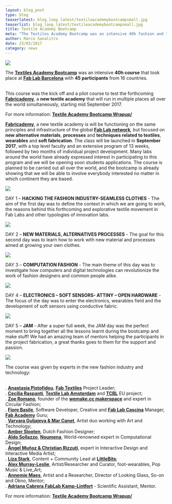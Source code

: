 ```yaml
---
layout: blog_post
type: blog
teaserlatest: blog_loop_latest/textileacademybootcampsmall.jpg
teaserlist: blog_loop_latest/textileacademybootcampsmall.jpg
title: Textile Academy Bootcamp
meta: "The Textiles Academy Bootcamp was an intensive 40h fashion and technology course that took place at Fab Lab Barcelona with 45 participants from all over the world."
author: Marco Sanalitro
date: 23/03/2017 
category: news
---
```


<img src= "http://www.fablabbcn.org/img/blog/blog_loop_latest/bootcamp/bootcamp1.jpg" align="middle"> 
<br>

The <strong><a href="http://fablabbcn.org/event/2017/02/10/textileacademy.html">Textiles Academy Bootcamp</a></strong> was an intensive <strong>40h course</strong> that took place at <strong><a href="https://fablabbcn.org/index.html">Fab Lab Barcelona</a></strong> with <strong>45 participants</strong> from 16 countries.<br><br>

This course was the kick off and a pilot course to test the forthcoming <strong><a href="http://textile-academy.org/">Fabricademy</a></strong>, a <strong>new textile academy</strong> that will run in multiple places all over the world simultaneously, starting mid September 2017. <br>

For more information: <strong><a href="http://fabtextiles.org/textile-academy-bootcamp-wrapup/">Textile Academy Bootcamp Wrapup/</a></strong><br>

<strong><a href="http://textile-academy.org/">Fabricademy</a></strong>, a new textile academy is will be functioning on the same principles and infrastructure of the global <strong><a href="https://www.fablabs.io/">Fab Lab network</a></strong>, but focused on <strong>new alternative materials</strong>, <strong>processes</strong> and <strong>techniques related to textiles</strong>, <strong>wearables</strong> and <strong>soft fabrication</strong>. The class will be launched in <strong>September 2017</strong>, with a top level faculty and an extensive program of 13 weeks, followed by two months of individual project development. Many labs around the world have already expressed interest in participating to this program and we will be opening soon students applications. The course is planned to be carried out all over the world, and the bootcamp is already showing that we will be able to involve everybody interested no matter in which continent they are based.<br>

<img src= "http://www.fablabbcn.org/img/blog/blog_loop_latest/bootcamp/bootcamp2.jpg" align="middle"> 
<br>


DAY 1 – <strong>HACKING THE FASHION INDUSTRY-SEAMLESS CLOTHES</strong> - The aim of the first day was to define the context in which we are going to work, the reasons behind this forthcoming and explorative textile movement in Fab Labs and other typologies of innovation labs. 
<br>

<img src= "http://www.fablabbcn.org/img/blog/blog_loop_latest/bootcamp/bootcamp3.jpg" align="middle"> 
<br>

DAY 2 – <strong>NEW MATERIALS, ALTERNATIVES PROCESSES</strong> - The goal for this second day was to learn how to work with new material and processes aimed at growing your own clothes.<br>

<img src= "http://www.fablabbcn.org/img/blog/blog_loop_latest/bootcamp/bootcamp6.jpg" align="middle"> 
<br>

DAY 3 – <strong>COMPUTATION FASHION</strong> - The main theme of this day was to investigate how computers and digital technologies can revolutionize the work of fashion designers and common people alike.<br>

<img src= "http://www.fablabbcn.org/img/blog/blog_loop_latest/bootcamp/bootcamp4.jpg" align="middle"> 
<br>

DAY 4 – <strong>ELECTRONICS – SOFT SENSORS- ATTINY – OPEN HARDWARE</strong> - The focus of the day was to enter the electronics, wearables field and the development of soft sensors using conductive fabric.<br>

<img src= "http://www.fablabbcn.org/img/blog/blog_loop_latest/bootcamp/bootcamp7.jpg" align="middle"> 
<br>

DAY 5 – <strong>JAM</strong> - After a super full week, the JAM day was the perfect moment to bring together all the lessons learnt during the bootcamp and make stuff! We had an amazing team of mentors helping the participants in the project fabrication, a great thanks goes to them for the support and passion.<br>

<img src= "http://www.fablabbcn.org/img/blog/blog_loop_latest/bootcamp/bootcamp5.jpg" align="middle"> 
<br>

The course was given by experts in the new fashion industry and technology:<br><br>

. <strong><a href="https://www.facebook.com/anastasia.pistofidou?fref=ts">Anastasia Pistofidou</a></strong>, <strong><a href="http://fabtextiles.org/">Fab Textiles</a></strong> Project Leader;<br>
. <strong><a href="https://waag.org/en/users/cecilia-raspanti">Cecilia Raspanti</a></strong>, <strong><a href="https://waag.org/en/project/textilelab-amsterdam">Textile Lab Amsterdam</a></strong> and <strong><a href="http://tcbl.eu/">TCBL</a></strong> EU project;<br>
. <strong><a href="http://wemake.cc/chi-siamo/">Zoe Romano</a></strong>, founder of the <strong><a href="http://wemake.cc/">wemake.cc makerspace</a></strong> and expert in Circular Fashion;<br>
. <strong><a href="https://www.fablabs.io/users/130">Fiore Basile</a></strong>, Software Developer, Creative and <strong><a href="http://fablabcascina.org/">Fab Lab Cascina</a></strong> Manager, <strong><a href="http://fabacademy.org/">Fab Academy</a></strong> Guru;<br>
. <strong><a href="http://www.varvarag.info/">Varvara Guljajeva & Mar Canet</a></strong>, Artist duo working with Art and Technology;<br>
. <strong><a href="http://www.amberjaeslooten.com/">Amber Slooten</a></strong>, Dutch Fashion Designer;<br>
. <strong><a href="http://noumena.io/about/">Aldo Sollazzo</a></strong>, <strong><a href="http://noumena.io/">Noumena</a></strong>, World-renowned expert in Computational Design;<br>
. <strong><a href="http://www.cristianrizzuti.com/">Ángel Muñoz & Christian Rizzuti</a></strong>, expert in Interactive Design and Interactive Media Artist;<br>
. <strong><a href="http://thesoftcircuiteer.net/">Liza Stark</a></strong>, Content + Community Lead at <strong><a href="http://littlebits.cc/">LittleBits</a></strong>;<br>
. <strong><a href="https://en.wikipedia.org/wiki/Chicks_on_Speed">Alex Murray-Leslie</a></strong>, Artist/Researcher and Curator, foot-wearables, Pop Music & Live_Art;<br>
. <strong><a href="http://annemariemaes.net/">Annemie Maes</a></strong>, Artist and a Researcher, Director of Looking Glass, So-on and Okno, Mentor;<br>
. <strong><a href="http://archive.fabacademy.org/archives/2016/fablabkamplintfort/students/124/">Adriana Cabrera</a></strong>,<strong><a href="http://fablab.hochschule-rhein-waal.de/index.php/en/">FabLab Kamp-Lintfort</a></strong> - Scientific Assistant, Mentor.<br>

For more information: <strong><a href="http://fabtextiles.org/textile-academy-bootcamp-wrapup/">Textile Academy Bootcamp Wrapup/</a></strong>

<br>




